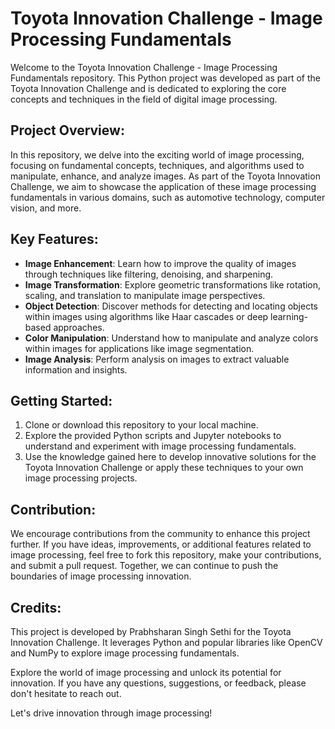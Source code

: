 # Toyota Innovation Challenge - Image Processing Fundamentals

Welcome to the Toyota Innovation Challenge - Image Processing Fundamentals repository. This Python project was developed as part of the Toyota Innovation Challenge and is dedicated to exploring the core concepts and techniques in the field of digital image processing.

## Project Overview:
In this repository, we delve into the exciting world of image processing, focusing on fundamental concepts, techniques, and algorithms used to manipulate, enhance, and analyze images. As part of the Toyota Innovation Challenge, we aim to showcase the application of these image processing fundamentals in various domains, such as automotive technology, computer vision, and more.

## Key Features:
- **Image Enhancement**: Learn how to improve the quality of images through techniques like filtering, denoising, and sharpening.
- **Image Transformation**: Explore geometric transformations like rotation, scaling, and translation to manipulate image perspectives.
- **Object Detection**: Discover methods for detecting and locating objects within images using algorithms like Haar cascades or deep learning-based approaches.
- **Color Manipulation**: Understand how to manipulate and analyze colors within images for applications like image segmentation.
- **Image Analysis**: Perform analysis on images to extract valuable information and insights.

## Getting Started:
1. Clone or download this repository to your local machine.
2. Explore the provided Python scripts and Jupyter notebooks to understand and experiment with image processing fundamentals.
3. Use the knowledge gained here to develop innovative solutions for the Toyota Innovation Challenge or apply these techniques to your own image processing projects.

## Contribution:
We encourage contributions from the community to enhance this project further. If you have ideas, improvements, or additional features related to image processing, feel free to fork this repository, make your contributions, and submit a pull request. Together, we can continue to push the boundaries of image processing innovation.

## Credits:
This project is developed by Prabhsharan Singh Sethi for the Toyota Innovation Challenge. It leverages Python and popular libraries like OpenCV and NumPy to explore image processing fundamentals.

Explore the world of image processing and unlock its potential for innovation. If you have any questions, suggestions, or feedback, please don't hesitate to reach out.

Let's drive innovation through image processing!

